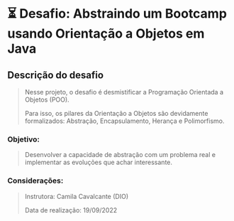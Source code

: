 # :hourglass_flowing_sand: Desafio: Abstraindo um Bootcamp usando Orientação a Objetos em Java

## Descrição do desafio

> Nesse projeto, o desafio é desmistificar a Programação Orientada a Objetos (POO).
>
> Para isso, os pilares da Orientação a Objetos são devidamente formalizados: Abstração, Encapsulamento, Herança e Polimorfismo. 

### Objetivo:

> Desenvolver a capacidade de abstração com um problema real e implementar as evoluções que achar interessante.

### Considerações:

> Instrutora: Camila Cavalcante (DIO)
>
> Data de realização: 19/09/2022




